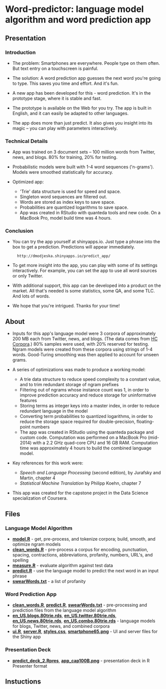 # Word-predictor: language model algorithm and word prediction app

## Presentation

### Introduction

* The problem: Smartphones are everywhere. People type on them often. But text entry on a touchscreen is painful.

* The solution: A word prediction app guesses the next word you're going to type. This saves you time and effort. And it's fun.

* A new app has been developed for this - word prediction. It's in the prototype stage, where it is stable and fast.

* The prototype is available on the Web for you try. The app is built in English, and it can easily be adapted to other languages.

* The app does more than just predict. It also gives you insight into its magic – you can play with parameters interactively.

### Technical Details

* App was trained on 3 document sets – 100 million words from Twitter, news, and blogs. 80% for training, 20% for testing.

* Probabilistic models were built with 1-4 word sequences ('n-grams'). Models were smoothed statistically for accuracy.

* Optimized app:

    * 'Trie' data structure is used for speed and space.
    * Singleton word sequences are filtered out.
    * Words are stored as index keys to save space.
    * Probabilities are quantized logarithms to save space.
    * App was created in RStudio with quanteda tools and new code. On a MacBook Pro, model build time was 4 hours.

### Conclusion

* You can try the app yourself at shinyapps.io. Just type a phrase into the box to get a prediction. Predictions will appear immediately.

        http://dmodjeska.shinyapps.io/predict_app/

* To get more insight into the app, you can play with some of its settings interactively. For example, you can set the app to use all word sources or only Twitter.

* With additional support, this app can be developed into a product on the market. All that's needed is some statistics, some QA, and some TLC. And lots of words.

* We hope that you're intrigued. Thanks for your time!

## About

* Inputs for this app's language model were 3 corpora of approximately 200 MB each from Twitter, news, and blogs. (The data comes from [HC Corpora](http://www.corpora.heliohost.org/).) 80% samples were used, with 20% reserved for testing. Ngram models were created from these corpora using strings of 1-4 words. Good-Turing smoothing was then applied to account for unseen grams.

* A series of optimizations was made to produce a working model:

    * A trie data structure to reduce speed complexity to a constant value, and to trim redundant storage of ngram prefixes
    * Filtering out of ngrams whose instance count was 1, in order to improve prediction accuracy and reduce storage for uninformative features
    * Storing terms as integer keys into a master index, in order to reduce redundant language in the model
    * Converting term probabilities to quantized logarithms, in order to reduce the storage space required for double-precision, floating-point numbers
    * The app was created in RStudio using the quanteda package and custom code. Computation was performed on a MacBook Pro (mid-2014) with a 2.2 GHz quad-core CPU and 16 GB RAM. Computation time was approximately 4 hours to build the combined language model.

* Key references for this work were:

    * _Speech and Language Processing_ (second edition), by Jurafsky and Martin, chapter 4
    * _Statistical Machine Translation_ by Philipp Koehn, chapter 7

* This app was created for the capstone project in the Data Science specialization of Coursera.

## Files

### Language Model Algorithm

* [__model.R__](model.R) - get, pre-process, and tokenize corpora; build, smooth, and optimize ngram models
* [__clean_words.R__](clean_words.R) - pre-process a corpus for encoding, punctuation, spacing, contractions, abbreviations, profanity, numbers, URL's, and spelling
* [__measure.R__](measure.R) - evaluate algorithm against test data
* [__predict.R__](predict.R) - use the language model to predict the next word in an input phrase
* [__swearWords.txt__](swearWords.txt) - a list of profanity

### Word Prediction App

* [__clean_words.R__](clean_words.R), [__predict.R__](predict.R), [__swearWords.txt__](swearWords.txt) - pre-processing and prediction files from the language model algorithm
* [__en_US.blogs.80trie.rds__](predict_app/en_US.blogs.80trie.rds), [__en_US.twitter.80trie.rds__](predict_app/en_US.twitter.80trie.rds), [__en_US.news.80trie.rds__](predict_app/en_US.news.80trie.rds), [__en_US.combo.80trie.rds__](predict_app/en_US.combo.80trie.rds) - language models for blogs, Twitter, news, and combined corpora
* [__ui.R__](predict_app/ui.R), [__server.R__](predict_app/server.R), [__styles.css__](predict_app/styles.css), [__smartphone65.png__](predict_app/www/smartphone65.png) - UI and server files for the Shiny app

### Presentation Deck

* [__predict_deck_2.Rpres__](predict_deck_rpres/predict_deck_2.Rpres), [__app_cap100B.png__](predict_deck_rpres/app_cap100B.png) - presentation deck in R Presenter format

## Instuctions
